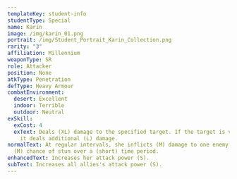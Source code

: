 ```yaml
---
templateKey: student-info
studentType: Special
name: Karin
image: /img/karin_01.png
portrait: /img/Student_Portrait_Karin_Collection.png
rarity: "3"
affiliation: Millennium
weaponType: SR
role: Attacker
position: None
atkType: Penetration
defType: Heavy Armour
combatEnvironment:
  desert: Excellent
  indoor: Terrible
  outdoor: Neutral
exSkill:
  exCost: 4
  exText: Deals (XL) damage to the specified target. If the target is very large,
    it deals additional (L) damage.
normalText: At regular intervals, she inflicts (M) damage to one enemy and has a
  (M) chance of stun over a (short) time period.
enhancedText: Increases her attack power (S).
subText: Increases all allies's attack power (S).
---
```


